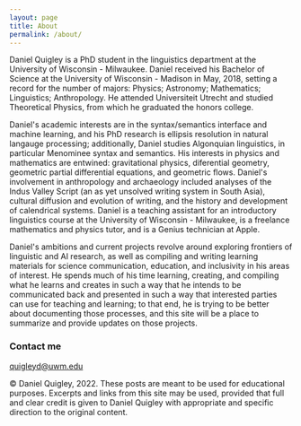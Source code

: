 ```yaml
---
layout: page
title: About
permalink: /about/
---
```


Daniel Quigley is a PhD student in the linguistics department at the University of Wisconsin - Milwaukee. Daniel received his Bachelor of Science at the University of Wisconsin - Madison in May, 2018, setting a record for the number of majors: Physics; Astronomy; Mathematics; Linguistics; Anthropology. He attended Universiteit Utrecht and studied Theoretical Physics, from which he graduated the honors college. 

Daniel's academic interests are in the syntax/semantics interface and machine learning, and his PhD research is ellipsis resolution in natural langauge processing; additionally, Daniel studies Algonquian linguistics, in particular Menominee syntax and semantics. His interests in physics and mathematics are entwined: gravitational physics, diferential geometry, geometric partial differential equations, and geometric flows. Daniel's involvement in anthropology and archaeology included analyses of the Indus Valley Script (an as yet unsolved writing system in South Asia), cultural diffusion and evolution of writing, and the history and development of calendrical systems. Daniel is a teaching assistant for an introductory linguistics course at the University of Wisconsin - Milwaukee, is a freelance mathematics and physics tutor, and is a Genius technician at Apple.

Daniel's ambitions and current projects revolve around exploring frontiers of linguistic and AI research, as well as compiling and writing learning materials for science communication, education, and inclusivity in his areas of interest. He spends much of his time learning, creating, and compiling what he learns and creates in such a way that he intends to be communicated back and presented in such a way that interested parties can use for teaching and learning; to that end, he is trying to be better about documenting those processes, and this site will be a place to summarize and provide updates on those projects.

### Contact me

[quigleyd@uwm.edu](mailto:quigleyd@uwm.edu)

© Daniel Quigley, 2022. These posts are meant to be used for educational purposes. Excerpts and links from this site may be used, provided that full and clear credit is given to Daniel Quigley with appropriate and specific direction to the original content.
